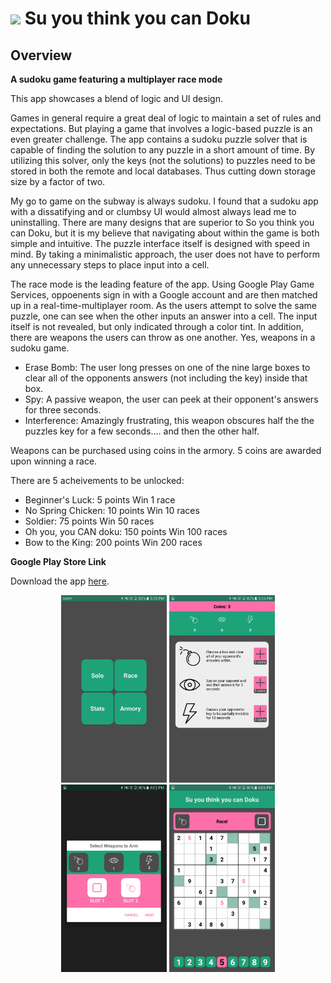 # ![](https://ga-dash.s3.amazonaws.com/production/assets/logo-9f88ae6c9c3871690e33280fcf557f33.png) Su you think you can Doku

## Overview

**A sudoku game featuring a multiplayer race mode**

This app showcases a blend of logic and UI design. 

Games in general require a great deal of logic to maintain a set of rules and expectations. But playing a game that involves a logic-based puzzle is an even greater challenge. The app contains a sudoku puzzle solver that is capable of finding the solution to any puzzle in a short amount of time. By utilizing this solver, only the keys (not the solutions) to puzzles need to be stored in both the remote and local databases. Thus cutting down storage size by a factor of two.

My go to game on the subway is always sudoku. I found that a sudoku app with a dissatifying and or clumbsy UI would almost always lead me to uninstalling. There are many designs that are superior to So you think you can Doku, but it is my believe that navigating about within the game is both simple and intuitive. The puzzle interface itself is designed with speed in mind. By taking a minimalistic approach, the user does not have to perform any unnecessary steps to place input into a cell.

The race mode is the leading feature of the app. Using Google Play Game Services, oppoenents sign in with a Google account and are then matched up in a real-time-multiplayer room. As the users attempt to solve the same puzzle, one can see when the other inputs an answer into a cell. The input itself is not revealed, but only indicated through a color tint. In addition, there are weapons the users can throw as one another. Yes, weapons in a sudoku game.

- Erase Bomb:
  The user long presses on one of the nine large boxes to clear all of the opponents answers (not including the key) inside that box.
- Spy:
  A passive weapon, the user can peek at their opponent's answers for three seconds.
- Interference:
  Amazingly frustrating, this weapon obscures half the the puzzles key for a few seconds.... and then the other half.
  
Weapons can be purchased using coins in the armory. 5 coins are awarded upon winning a race.

There are 5 acheivements to be unlocked:
- Beginner's Luck: 5 points
  Win 1 race
- No Spring Chicken: 10 points
  Win 10 races
- Soldier: 75 points
  Win 50 races
- Oh you, you CAN doku: 150 points
  Win 100 races
- Bow to the King: 200 points
  Win 200 races

**Google Play Store Link**

Download the app [here](https://play.google.com/store/apps/details?id=com.scottlindley.suyouthinkyoucandoku).

<p align="center">
  <img src="screenshots/one.png" height="300px" /> <img src="screenshots/two.png" height="300px" />
  <img src="screenshots/three.png" height="300px" /> <img src="screenshots/four.png" height="300px" />
</p>

